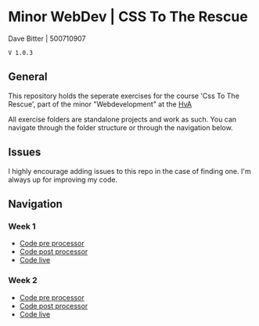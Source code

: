 # Minor WebDev | CSS To The Rescue
Dave Bitter | 500710907

    V 1.0.3

## General
This repository holds the seperate exercises for the course 'Css To The Rescue', part of the minor "Webdevelopment" at the [HvA](http://www.hva.nl/)

All exercise folders are standalone projects and work as such. You can navigate through the folder structure or through the navigation below.

## Issues
I highly encourage adding issues to this repo in the case of finding one. I'm always up for improving my code.

## Navigation
### Week 1
+ [Code pre processor](week_1/)
+ [Code post processor](week_1/_site)
+ [Code live](http://webdev.davebitter.com/exercises/cttr/week_1/)

### Week 2
+ [Code pre processor](week_2/)
+ [Code post processor](week_2/_site)
+ [Code live](http://webdev.davebitter.com/exercises/cttr/week_2/)



